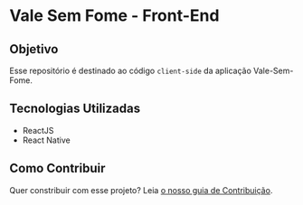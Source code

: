 # Vale Sem Fome - Front-End

## Objetivo

Esse repositório é destinado ao código `client-side` da aplicação Vale-Sem-Fome.

## Tecnologias Utilizadas

- ReactJS
- React Native

## Como Contribuir

Quer constribuir com esse projeto? Leia [o nosso guia de Contribuição](CONTRIBUTING.md).